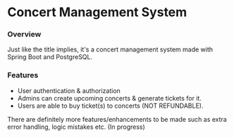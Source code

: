 # Concert Management System

### Overview
Just like the title implies, it's a concert management system made with Spring Boot and PostgreSQL.

### Features
- User authentication & authorization
- Admins can create upcoming concerts & generate tickets for it.
- Users are able to buy ticket(s) to concerts (NOT REFUNDABLE).

There are definitely more features/enhancements to be made such as extra error handling, logic mistakes etc. (In progress)
